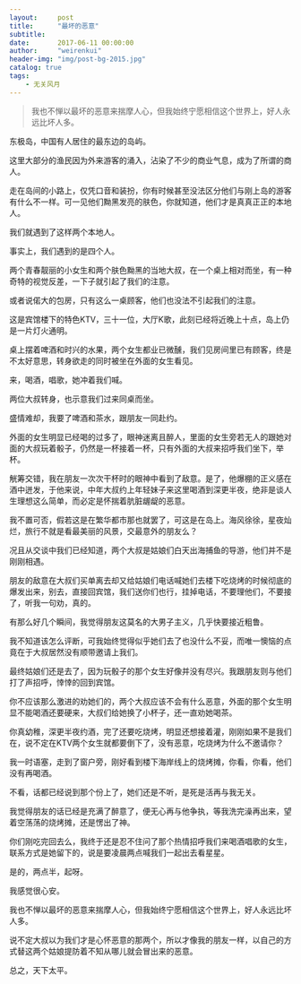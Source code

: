 ```yaml
---
layout:     post
title:      "最坏的恶意"
subtitle:
date:       2017-06-11 00:00:00
author:     "weirenkui"
header-img: "img/post-bg-2015.jpg"
catalog: true
tags:
    - 无关风月
---
```

>我也不惮以最坏的恶意来揣摩人心，但我始终宁愿相信这个世界上，好人永远比坏人多。

东极岛，中国有人居住的最东边的岛屿。

这里大部分的渔民因为外来游客的涌入，沾染了不少的商业气息，成为了所谓的商人。

走在岛间的小路上，仅凭口音和装扮，你有时候甚至没法区分他们与刚上岛的游客有什么不一样。可一见他们黝黑发亮的肤色，你就知道，他们才是真真正正的本地人。

我们就遇到了这样两个本地人。

事实上，我们遇到的是四个人。

两个青春靓丽的小女生和两个肤色黝黑的当地大叔，在一个桌上相对而坐，有一种奇特的视觉反差，一下子就引起了我们的注意。

或者说偌大的包房，只有这么一桌顾客，他们也没法不引起我们的注意。

这是宾馆楼下的特色KTV，三十一位，大厅K歌，此刻已经将近晚上十点，岛上仍是一片灯火通明。

桌上摆着啤酒和时兴的水果，两个女生都业已微醺，我们见房间里已有顾客，终是不太好意思，转身欲走的同时被坐在外面的女生看见。

来，喝酒，唱歌，她冲着我们喊。

两位大叔转身，也示意我们过来同桌而坐。

盛情难却，我要了啤酒和茶水，跟朋友一同赴约。

外面的女生明显已经喝的过多了，眼神迷离且醉人，里面的女生旁若无人的跟她对面的大叔玩着骰子，仍然是一杯接着一杯，只有外面的大叔来招呼我们坐下，举杯。

觥筹交错，我在朋友一次次干杯时的眼神中看到了敌意。是了，他爆棚的正义感在酒中迸发，于他来说，中年大叔约上年轻妹子来这里喝酒到深更半夜，绝非是谈人生理想这么简单，而必定是怀揣着肮脏龌龊的恶意。

我不置可否，假若这是在繁华都市那也就罢了，可这是在岛上。海风徐徐，星夜灿烂，旅行不就是看最美丽的风景，交最意外的朋友么？

况且从交谈中我们已经知道，两个大叔是姑娘们白天出海捕鱼的导游，他们并不是刚刚相遇。

朋友的敌意在大叔们买单离去却又给姑娘们电话喊她们去楼下吃烧烤的时候彻底的爆发出来，别去，直接回宾馆，我们送你们也行，挂掉电话，不要理他们，不要接了，听我一句劝，真的。

有那么好几个瞬间，我觉得朋友这莫名的大男子主义，几乎快要接近粗鲁。

我不知道该怎么评断，可我始终觉得似乎她们去了也没什么不妥，而唯一懊恼的点竟在于大叔居然没有顺带邀请上我们。

最终姑娘们还是去了，因为玩骰子的那个女生好像并没有尽兴。我跟朋友则与他们打了声招呼，悻悻的回到宾馆。

你不应该那么激进的劝她们的，两个大叔应该不会有什么恶意，外面的那个女生明显不能喝酒还要硬来，大叔们给她换了小杯子，还一直劝她喝茶。

你真幼稚，深更半夜约酒，完了还要吃烧烤，明显还想接着灌，刚刚如果不是我们在，说不定在KTV两个女生就都要倒下了，没有恶意，吃烧烤为什么不邀请你？

我一时语塞，走到了窗户旁，刚好看到楼下海岸线上的烧烤摊，你看，你看，他们没有再喝酒。

不看，话都已经说到那个份上了，她们还是不听，是死是活再与我无关。

我觉得朋友的话已经是充满了醉意了，便无心再与他争执，等我洗完澡再出来，望着空荡荡的烧烤摊，还是愣出了神。

你们刚吃完回去么，我终于还是忍不住问了那个热情招呼我们来喝酒唱歌的女生，联系方式是她留下的，说是要凌晨两点喊我们一起出去看星星。

是的，两点半，起呀。

我感觉很心安。

我也不惮以最坏的恶意来揣摩人心，但我始终宁愿相信这个世界上，好人永远比坏人多。

说不定大叔以为我们才是心怀恶意的那两个，所以才像我的朋友一样，以自己的方式替这两个姑娘提防着不知从哪儿就会冒出来的恶意。

总之，天下太平。



